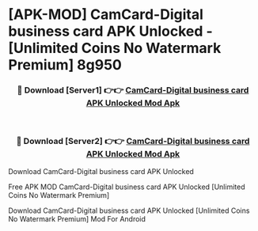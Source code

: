 # [APK-MOD] CamCard-Digital business card APK Unlocked - [Unlimited Coins No Watermark Premium] 8g950



<div align="center">
<h3>🔴 Download [Server1] 👉👉 <a href="https://momento.my/?title=CamCard-Digital_business_card_APK_Unlocked">CamCard-Digital business card APK Unlocked Mod Apk</a></h3><br>

<h3>🔴 Download [Server2] 👉👉 <a href="https://momento.my/?title=CamCard-Digital_business_card_APK_Unlocked">CamCard-Digital business card APK Unlocked Mod Apk</a></h3>
</div>



Download CamCard-Digital business card APK Unlocked 

Free APK MOD CamCard-Digital business card APK Unlocked [Unlimited Coins No Watermark Premium]

Download CamCard-Digital business card APK Unlocked [Unlimited Coins No Watermark Premium] Mod For Android
